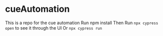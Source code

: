 # cueAutomation
This is a repo for the cue automation
Run npm install
Then Run `npx cypress open` to see it through the UI
Or `npx cypress run`